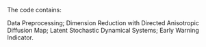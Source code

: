 The code contains:

Data Preprocessing;
Dimension Reduction with Directed Anisotropic Diffusion Map;
Latent Stochastic Dynamical Systems;
Early Warning Indicator.
